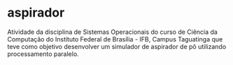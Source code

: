 # aspirador

Atividade da disciplina de Sistemas Operacionais do curso de Ciência da Computação do Instituto Federal de Brasília - IFB, Campus Taguatinga que teve como objetivo desenvolver um simulador de aspirador de pô utilizando processamento paralelo.
